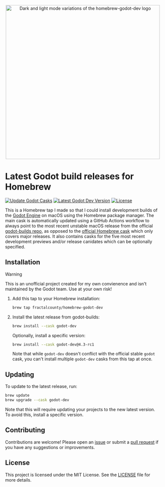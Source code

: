 <div align="center">
  <picture>
    <source media="(prefers-color-scheme: dark)" srcset="https://github.com/user-attachments/assets/1f4f99e6-4a5b-4a36-b6d1-1e68a2aec7ba">
    <img alt="Dark and light mode variations of the homebrew-godot-dev logo" src="https://github.com/user-attachments/assets/a11140e8-b982-4535-ae01-4a801cba373b" width="500">
  </picture>
</div>

# Latest Godot build releases for Homebrew

[![Update Godot Casks](https://github.com/fractalcounty/homebrew-godot-dev/actions/workflows/update-cask.yml/badge.svg)](https://github.com/fractalcounty/homebrew-godot-dev/actions/workflows/update-cask.yml)
[![Latest Godot Dev Version](https://img.shields.io/github/v/tag/godotengine/godot-builds?label=version&include_prereleases&sort=semver)](https://github.com/godotengine/godot-builds/releases)
[![License](https://img.shields.io/github/license/fractalcounty/homebrew-godot-dev)](LICENSE)

This is a Homebrew tap I made so that I could install development builds of the [Godot Engine](https://godotengine.org/) on macOS using the Homebrew package manager. The main cask is automatically updated using a GitHub Actions workflow to always point to the most recent unstable macOS release from the official [godot-builds repo](https://github.com/godotengine/godot-builds/releases), as opposed to the [official Homebrew cask](https://formulae.brew.sh/cask/godot) which only covers major releases. It also contains casks for the five most recent development previews and/or release canidates which can be optionally specified.

## Installation

> [!WARNING]
> This is an unofficial project created for my own convienence and isn't maintained by the Godot team. Use at your own risk!

1. Add this tap to your Homebrew installation:

    ```zsh
    brew tap fractalcounty/homebrew-godot-dev
    ```

2. Install the latest release from godot-builds:

    ```zsh
    brew install --cask godot-dev
    ```

    Optionally, install a specific version:

    ```zsh
    brew install --cask godot-dev@4.3-rc1
    ```

    Note that while `godot-dev` doesn't conflict with the official stable `godot` cask, you can't install multiple `godot-dev` casks from this tap at once.

## Updating

To update to the latest  release, run:

```zsh
brew update
brew upgrade --cask godot-dev
```

Note that this will require updating your projects to the new latest version. To avoid this, install a specific version.

## Contributing

Contributions are welcome! Please open an [issue](https://github.com/fractalcounty/homebrew-godot-dev/issues) or submit a [pull request](https://github.com/fractalcounty/homebrew-godot-dev/pulls) if you have any suggestions or improvements.

## License

This project is licensed under the MIT License. See the [LICENSE](LICENSE) file for more details.
